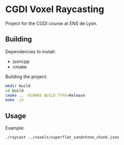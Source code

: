 # CGDI Voxel Raycasting

Project for the CGDI course at ENS de Lyon.

## Building

Dependencies to install:
- jsoncpp
- cmake

Building the project:
```sh
mkdir build
cd build
cmake .. -DCMAKE_BUILD_TYPE=Release
make -j4
```

## Usage

Example:
```
./raycast ../voxels/superflat_sandstone_chunk.json
```

